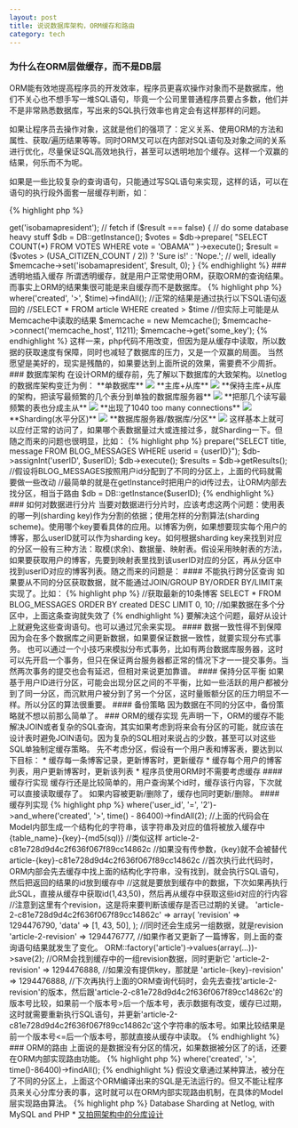 ```yaml
---
layout: post
title: 说说数据库架构，ORM缓存和路由
category: tech
---
```


### 为什么在ORM层做缓存，而不是DB层

ORM能有效地提高程序员的开发效率，程序员更喜欢操作对象而不是数据库，他们不关心也不想手写一堆SQL语句，毕竟一个公司里普通程序员要占多数，他们并不是非常熟悉数据库，写出来的SQL执行效率也肯定会有这样那样的问题。

如果让程序员去操作对象，这就是他们的强项了：定义关系、使用ORM的方法和属性、获取/遍历结果等等。同时ORM又可以在内部对SQL语句及对象之间的关系进行优化，尽量保证SQL高效地执行，甚至可以透明地加个缓存。这样一个双赢的结果，何乐而不为呢。

如果是一些比较复杂的查询语句，只能通过写SQL语句来实现，这样的话，可以在语句的执行段外面套一层缓存判断，如：

{% highlight php %}
<?php
$result = $memcache->get('isobamapresident'); // fetch
if ($result === false)
{
	// do some database heavy stuff
	$db = DB::getInstance();
	$votes = $db->prepare( "SELECT COUNT(*) FROM VOTES WHERE vote = 'OBAMA'" )->execute();
	$result = ($votes > (USA_CITIZEN_COUNT / 2)) ? 'Sure is!' : 'Nope.'; // well, ideally
	$memcache->set('isobamapresident', $result, 0);
} 
{% endhighlight %}

### 透明地插入缓存

所谓透明缓存，就是用户正常使用ORM，获取ORM的查询结果。而事实上ORM的结果集很可能是来自缓存而不是数据库。

{% highlight php %}
<?php
//获取1小时前发布的文章
$time = time() - 86400;
ORM::factory('article')->where('created', '>', $time)->findAll();

//正常的结果是通过执行以下SQL语句返回的
//SELECT * FROM article WHERE created > $time

//但实际上可能是从Memcache中读取的结果
$memcache = new Memcache();
$memcache->connect('memcache_host', 11211);
$memcache->get('some_key');
{% endhighlight %}

这样一来，php代码不用改变，但因为是从缓存中读取，所以数据的获取速度有保障，同时也减轻了数据库的压力，又是一个双赢的局面。

当然愿望是美好的，现实是残酷的，如果要达到上面所说的效果，需要费不少周折。

### 数据库架构

在设计ORM的缓存前，先了解以下数据库的大致架构。以netlog的数据库架构变迁为例：

**单数据库**
<img src="/image/orm-cache1.jpg" />

**主库+从库**
<img src="/image/orm-cache2.jpg" />

**保持主库+从库的架构，把读写最频繁的几个表分到单独的数据库服务器**
<img src="/image/orm-cache3.jpg" />

**把那几个读写最频繁的表也分成主从**
<img src="/image/orm-cache4.jpg" />

**出现了1040 too many connections**
<img src="/image/orm-cache5.jpg" />

**Sharding(水平分区)**
<img src="/image/orm-cache6.jpg" />

**数据库服务器/数据库/分区**
<img src="/image/orm-cache7.jpg" />

这样基本上就可以应付正常的访问了，如果哪个表数据量过大或连接过多，就Sharding一下。但随之而来的问题也很明显，比如：

{% highlight php %}
<?php
//没有分区之前，可以通过下面几段代码来获取数据
$db = DB::getInstance();
$db->prepare("SELECT title, message FROM BLOG_MESSAGES WHERE userid = {userID}");
$db->assignInt('userID', $userID);
$db->execute(); 
$results = $db->getResults();

//假设将BLOG_MESSAGES按照用户id分配到了不同的分区上，上面的代码就需要做一些改动
//最简单的就是在getInstance时把用户的id传过去，让ORM内部去找分区，相当于路由
$db = DB::getInstance($userID);
{% endhighlight %}

### 如何对数据进行分片

当要对数据进行分片时，应该考虑这两个问题：使用表的哪一列(sharding key)作为分割的依据；使用怎样的分割算法(sharding scheme)。使用哪个key要看具体的应用。以博客为例，如果想要现实每个用户的博客，那么userID就可以作为sharding key。如何根据sharding key来找到对应的分区一般有三种方法：取模(求余)、数据量、映射表。假设采用映射表的方法，如果要获取用户的博客，先要到映射表里找到该userID对应的分区，再从分区中找到userID对应的博客列表。随之而来的问题是：

#### 不能执行跨分区查询

如果要从不同的分区获取数据，就不能通过JOIN/GROUP BY/ORDER BY/LIMIT来实现了。比如：

{% highlight php %}
//获取最新的10条博客
SELECT * FROM BLOG_MESSAGES ORDER BY created DESC LIMIT 0, 10;
//如果数据在多个分区中，上面这条查询就失效了
{% endhighlight %}

要解决这个问题，最好从设计上就避免这些查询语句。也可以通过冗余来实现。

#### 数据一致性得不到保障

因为会在多个数据库之间更新数据，如果要保证数据一致性，就要实现分布式事务。

也可以通过一个小技巧来模拟分布式事务，比如有两台数据库服务器，这时可以先开启一个事务，但只在保证两台服务器都正常的情况下才一一提交事务。当然两次事务的提交也会有延迟，但相对来说更加靠谱。

#### 保持分区平衡

如果基于用户ID进行分区，可能会出现分区之间的不平衡，比如一些活跃的用户都被分到了同一分区，而沉默用户被分到了另一个分区，这时量贩额分区的压力明显不一样。所以分区的算法很重要。

#### 备份策略

因为数据在不同的分区中，备份策略就不想以前那么简单了。

### ORM的缓存实现

先声明一下，ORM的缓存不能解决JOIN或者复杂的SQL查询，其实如果考虑到将来会有分区的可能，就应该在设计表时避免JOIN语句。因为复杂的SQL相对来说占的少数，甚至可以对这些SQL单独制定缓存策略。

先不考虑分区，假设有一个用户表和博客表，要达到以下目标：

* 缓存每一条博客记录，更新博客时，更新缓存
* 缓存每个用户的博客列表，用户更新博客时，更新该列表
* 程序员使用ORM时不需要考虑缓存

#### 缓存行实现

缓存行还是比较简单的，用户查询某个id时，缓存该行内容，下次就可以直接读取缓存了。

如果内容被更新/删除了，缓存也同时更新/删除。

#### 缓存列实现

{% highlight php %}
<?php
//如果在find/findAll里传入了参数，则该参数即为key
ORM::factory('article')->where('user_id', '=', '2')->and_where('created', '>', time() - 86400)->findAll(2);

//上面的代码会在Model内部生成一个结构化的字符串，该字符串及对应的值将被放入缓存中
{table_name}-{key}-{md5(sql)}
//类似这样
article-2-c81e728d9d4c2f636f067f89cc14862c
//如果没有传参数，{key}就不会被替代
article-{key}-c81e728d9d4c2f636f067f89cc14862c

//首次执行此代码时，ORM内部会先去缓存中找上面的结构化字符串，没有找到，就会执行SQL语句，然后把返回的结果的id放到缓存中
//这就是要放到缓存中的数据，下次如果再执行此SQL，直接从缓存中获取id(1,43,50)，然后再从缓存中获取这些id对应的行内容
//注意到这里有个revision，这是将来要判断该缓存是否已过期的关键。
'article-2-c81e728d9d4c2f636f067f89cc14862c' => array(
	'revision' => 1294476790,
	'data' => [1, 43, 50],
);

//同时还会生成另一组数据，就是revision
'article-2-revision' => 1294476777,

//如果作者又更新了一篇博客，则上面的查询语句结果就发生了变化。
ORM::factory('article')->values(array(...))->save(2);

//ORM会找到缓存中的一组revision数据，同时更新它
'article-2-revision' => 1294476888,

//如果没有提供key，那就是
'article-{key}-revision' => 1294476888,

//下次再执行上面的ORM查询代码时，会先去查找'article-2-revision'的版本，然后跟'article-2-c81e728d9d4c2f636f067f89cc14862c'的版本号比较，如果前一个版本号>后一个版本号，表示数据有改变，缓存已过期，这时就需要重新执行SQL语句，并更新'article-2-c81e728d9d4c2f636f067f89cc14862c'这个字符串的版本号。如果比较结果是前一个版本号<=后一个版本号，那就直接从缓存中读取。

{% endhighlight %}


### ORM的路由

上面说的是数据没有分区的情况，如果数据被分区了的话，还要在ORM内部实现路由功能。

{% highlight php %}
<?php
ORM::factory('articles')->where('created', '>', time()-86400)->findAll();
{% endhighlight %}

假设文章通过某种算法，被分在了不同的分区上，上面这个ORM编译出来的SQL是无法运行的。但又不能让程序员来关心分库分表的事，这时就可以在ORM内部实现路由机制，在具体的Model层实现路由算法。

{% highlight php %}
<?php
class Model_Article extends ORM 
{
	protected function _route()
	{
		//这里可以实现具体算法，改变ORM的一些属性，从而影响SQL的编译
	}
}
{% endhighlight %}

参考：
* <a href="http://en.netlog.com/developers/blog/blogid=3071854">Database Sharding at Netlog, with MySQL and PHP</a>
* <a href="http://www.infoq.com/cn/articles/yupoo-partition-database">又拍网架构中的分库设计</a>


